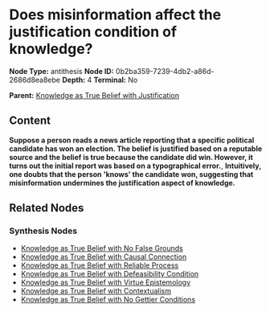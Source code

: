 # Does misinformation affect the justification condition of knowledge?

**Node Type:** antithesis
**Node ID:** 0b2ba359-7239-4db2-a86d-2686d8ea8ebe
**Depth:** 4
**Terminal:** No

**Parent:** [Knowledge as True Belief with Justification](knowledge-as-true-belief-with-justification-synthesis-500dc0cb-fc8f-4c51-8ff7-400f9ac15c32.md)

## Content

**Suppose a person reads a news article reporting that a specific political candidate has won an election. The belief is justified based on a reputable source and the belief is true because the candidate did win. However, it turns out the initial report was based on a typographical error.**, **Intuitively, one doubts that the person 'knows' the candidate won, suggesting that misinformation undermines the justification aspect of knowledge.**

## Related Nodes

### Synthesis Nodes

- [Knowledge as True Belief with No False Grounds](knowledge-as-true-belief-with-no-false-grounds-synthesis-6d939e0b-2238-4a69-a97f-850def002d01.md)
- [Knowledge as True Belief with Causal Connection](knowledge-as-true-belief-with-causal-connection-synthesis-8a134801-0cac-4bbd-aecd-ee477a68d10e.md)
- [Knowledge as True Belief with Reliable Process](knowledge-as-true-belief-with-reliable-process-synthesis-54671f09-c3f4-419f-b41f-cb810026f9c5.md)
- [Knowledge as True Belief with Defeasibility Condition](knowledge-as-true-belief-with-defeasibility-condition-synthesis-60bcdaca-7d01-4a0e-a904-51f98ca9af50.md)
- [Knowledge as True Belief with Virtue Epistemology](knowledge-as-true-belief-with-virtue-epistemology-synthesis-310de4b6-5f39-4de1-aedb-9e97234d0382.md)
- [Knowledge as True Belief with Contextualism](knowledge-as-true-belief-with-contextualism-synthesis-4195f3bc-1b4b-443c-8838-6504120f8d50.md)
- [Knowledge as True Belief with No Gettier Conditions](knowledge-as-true-belief-with-no-gettier-conditions-synthesis-0dc505da-15d0-4988-b884-df8d7e9f0ceb.md)
